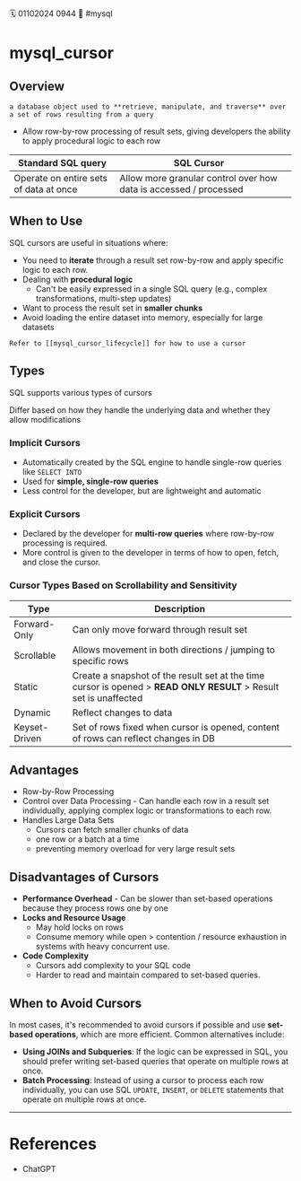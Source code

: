 🗓️ 01102024 0944
📎 #mysql 

# mysql_cursor

## Overview

```ad-note
a database object used to **retrieve, manipulate, and traverse** over a set of rows resulting from a query
```

- Allow row-by-row processing of result sets, giving developers the ability to apply procedural logic to each row

| Standard SQL query                     | SQL Cursor                                                        |     |
| -------------------------------------- | ----------------------------------------------------------------- | --- |
| Operate on entire sets of data at once | Allow more granular control over how data is accessed / processed |     |

## When to Use

SQL cursors are useful in situations where:
- You need to **iterate** through a result set row-by-row and apply specific logic to each row.
- Dealing with **procedural logic** 
	- Can't be easily expressed in a single SQL query (e.g., complex transformations, multi-step updates)
- Want to process the result set in **smaller chunks** 
- Avoid loading the entire dataset into memory, especially for large datasets

```ad-info
Refer to [[mysql_cursor_lifecycle]] for how to use a cursor
```

## Types

SQL supports various types of cursors

Differ based on how they handle the underlying data and whether they allow modifications

###  Implicit Cursors
- Automatically created by the SQL engine to handle single-row queries like `SELECT INTO`
- Used for **simple, single-row queries**
- Less control for the developer, but are lightweight and automatic

### Explicit Cursors

- Declared by the developer for **multi-row queries** where row-by-row processing is required.
- More control is given to the developer in terms of how to open, fetch, and close the cursor.

### Cursor Types Based on Scrollability and Sensitivity
| Type          | Description                                                                                                        |
| ------------- | ------------------------------------------------------------------------------------------------------------------ |
| Forward-Only  | Can only move forward through result set                                                                           |
| Scrollable    | Allows movement in both directions / jumping to specific rows                                                      |
| Static        | Create a snapshot of the result set at the time cursor is opened > **READ ONLY RESULT** > Result set is unaffected |
| Dynamic       | Reflect changes to data                                                                                            |
| Keyset-Driven | Set of rows fixed when cursor is opened, content of rows can reflect changes in DB                                 |

## Advantages 
- Row-by-Row Processing 
- Control over Data Processing - Can handle each row in a result set individually, applying complex logic or transformations to each row.
- Handles Large Data Sets 
	- Cursors can fetch smaller chunks of data 
	- one row or a batch at a time
	- preventing memory overload for very large result sets

## Disadvantages of Cursors
- **Performance Overhead** - Can be slower than set-based operations because they process rows one by one
- **Locks and Resource Usage**
	- May hold locks on rows
	- Consume memory while open > contention / resource exhaustion in systems with heavy concurrent use.
- **Code Complexity** 
	- Cursors add complexity to your SQL code
	- Harder to read and maintain compared to set-based queries.

## When to Avoid Cursors

In most cases, it's recommended to avoid cursors if possible and use **set-based operations**, which are more efficient. Common alternatives include:

- **Using JOINs and Subqueries**: If the logic can be expressed in SQL, you should prefer writing set-based queries that operate on multiple rows at once.
- **Batch Processing**: Instead of using a cursor to process each row individually, you can use SQL `UPDATE`, `INSERT`, or `DELETE` statements that operate on multiple rows at once.

---

# References
- ChatGPT
